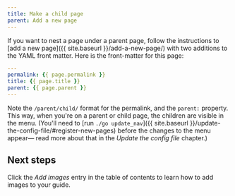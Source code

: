 ```yaml
---
title: Make a child page
parent: Add a new page
---
```


If you want to nest a page under a parent page, follow the instructions to [add a new page]({{ site.baseurl }}/add-a-new-page/) with two additions to the YAML front matter. Here is the front-matter for this page:

```yaml
---
permalink: {{ page.permalink }}
title: {{ page.title }}
parent: {{ page.parent }}
---
```

Note the `/parent/child/` format for the permalink, and the `parent:`
property. This way, when you're on a parent or child page, the children are visible in the menu. (You'll need to
[run `./go update_nav`]({{ site.baseurl }}/update-the-config-file/#register-new-pages)
before the changes to the menu appear— read more about that in the _Update the
config file_ chapter.)

## Next steps

Click the _Add images_ entry in the table of contents to learn how to add
images to your guide.
